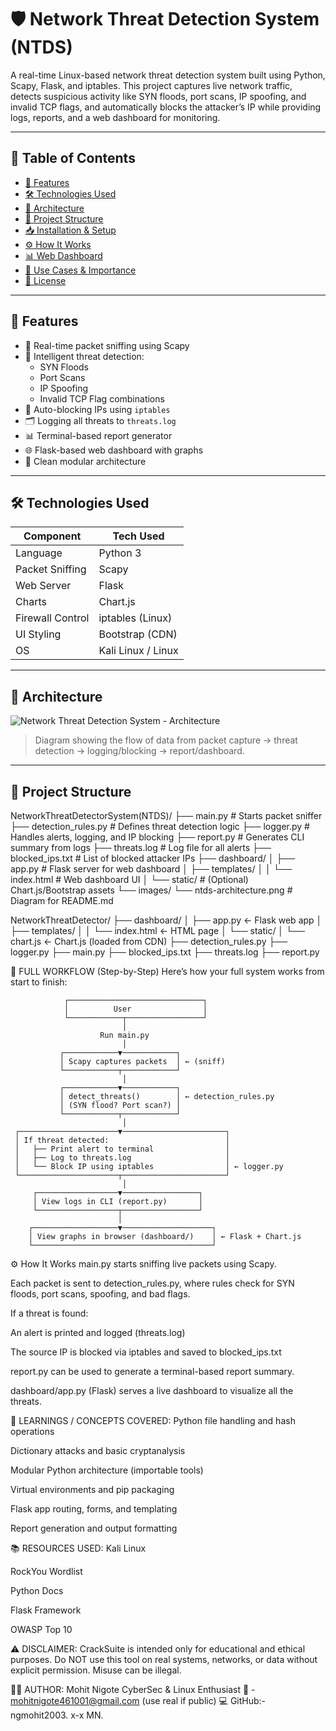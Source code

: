 # 🛡️ Network Threat Detection System (NTDS)

A real-time Linux-based network threat detection system built using Python, Scapy, Flask, and iptables. This project captures live network traffic, detects suspicious activity like SYN floods, port scans, IP spoofing, and invalid TCP flags, and automatically blocks the attacker’s IP while providing logs, reports, and a web dashboard for monitoring.

---

## 📌 Table of Contents

- [🚀 Features](#-features)
- [🛠️ Technologies Used](#️-technologies-used)
- [📸 Architecture](#-architecture)
- [📂 Project Structure](#-project-structure)
- [📥 Installation & Setup](#-installation--setup)
- [⚙️ How It Works](#️-how-it-works)
- [📊 Web Dashboard](#-web-dashboard)
- [🧠 Use Cases & Importance](#-use-cases--importance)
- [📝 License](#-license)

---

## 🚀 Features

- 📡 Real-time packet sniffing using Scapy
- 🧠 Intelligent threat detection:
  - SYN Floods
  - Port Scans
  - IP Spoofing
  - Invalid TCP Flag combinations
- 🔐 Auto-blocking IPs using `iptables`
- 🗂️ Logging all threats to `threats.log`
- 📊 Terminal-based report generator
- 🌐 Flask-based web dashboard with graphs
- 📁 Clean modular architecture

---

## 🛠️ Technologies Used

| Component         | Tech Used            |
|------------------|----------------------|
| Language         | Python 3             |
| Packet Sniffing  | Scapy                |
| Web Server       | Flask                |
| Charts           | Chart.js             |
| Firewall Control | iptables (Linux)     |
| UI Styling       | Bootstrap (CDN)      |
| OS               | Kali Linux / Linux   |

---

## 📸 Architecture

![Network Threat Detection System - Architecture](./images/ntds-architecture.png)

> Diagram showing the flow of data from packet capture → threat detection → logging/blocking → report/dashboard.

---

## 📂 Project Structure

NetworkThreatDetectorSystem(NTDS)/
├── main.py # Starts packet sniffer
├── detection_rules.py # Defines threat detection logic
├── logger.py # Handles alerts, logging, and IP blocking
├── report.py # Generates CLI summary from logs
├── threats.log # Log file for all alerts
├── blocked_ips.txt # List of blocked attacker IPs
├── dashboard/
│ ├── app.py # Flask server for web dashboard
│ ├── templates/
│ │ └── index.html # Web dashboard UI
│ └── static/ # (Optional) Chart.js/Bootstrap assets
└── images/
└── ntds-architecture.png # Diagram for README.md



NetworkThreatDetector/
├── dashboard/
│   ├── app.py                  ← Flask web app
│   ├── templates/
│   │   └── index.html          ← HTML page
│   └── static/
│       └── chart.js            ← Chart.js (loaded from CDN)
├── detection_rules.py
├── logger.py
├── main.py
├── blocked_ips.txt
├── threats.log
├── report.py





🔁 FULL WORKFLOW (Step-by-Step)
Here’s how your full system works from start to finish:

                ┌──────────────────────────────┐
                │          User                │
                └────────────┬─────────────────┘
                             │
                        Run main.py
                             │
               ┌────────────▼────────────┐
               │ Scapy captures packets  │ ← (sniff)
               └────────────┬────────────┘
                             │
               ┌────────────▼────────────┐
               │ detect_threats()        │ ← detection_rules.py
               │ (SYN flood? Port scan?) │
               └────────────┬────────────┘
                             │
     ┌──────────────────────▼───────────────────────┐
     │ If threat detected:                          │
     │   ├── Print alert to terminal                │
     │   ├── Log to threats.log                     │
     │   └── Block IP using iptables                │ ← logger.py
     └──────────────────────┬───────────────────────┘
                             │
         ┌──────────────────▼─────────────────┐
         │ View logs in CLI (report.py)       │
         └──────────────────┬─────────────────┘
                            │
        ┌───────────────────▼────────────────────┐
        │ View graphs in browser (dashboard/)    │ ← Flask + Chart.js
        └────────────────────────────────────────┘



⚙️ How It Works
main.py starts sniffing live packets using Scapy.

Each packet is sent to detection_rules.py, where rules check for SYN floods, port scans, spoofing, and bad flags.

If a threat is found:

An alert is printed and logged (threats.log)

The source IP is blocked via iptables and saved to blocked_ips.txt

report.py can be used to generate a terminal-based report summary.

dashboard/app.py (Flask) serves a live dashboard to visualize all the threats.



🧠 LEARNINGS / CONCEPTS COVERED:
Python file handling and hash operations

Dictionary attacks and basic cryptanalysis

Modular Python architecture (importable tools)

Virtual environments and pip packaging

Flask app routing, forms, and templating

Report generation and output formatting




📚 RESOURCES USED:
Kali Linux

RockYou Wordlist

Python Docs

Flask Framework

OWASP Top 10



⚠️ DISCLAIMER:
CrackSuite is intended only for educational and ethical purposes. Do NOT use this tool on real systems, networks, or data without explicit permission. Misuse can be illegal.



🧑‍💻 AUTHOR:
Mohit Nigote
CyberSec & Linux Enthusiast
📧 - mohitnigote461001@gmail.com (use real if public)
💻 GitHub:- ngmohit2003.
x-x 
MN.


